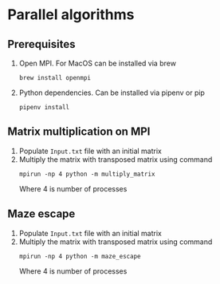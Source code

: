 # Parallel algorithms

## Prerequisites
1. Open MPI. For MacOS can be installed via brew
    ```shell script
    brew install openmpi
    ```
2. Python dependencies. Can be installed via pipenv or pip
    ```shell script
    pipenv install
    ```

## Matrix multiplication on MPI
1. Populate `Input.txt` file with an initial matrix
2. Multiply the matrix with transposed matrix using command
    ```shell script
    mpirun -np 4 python -m multiply_matrix
    ```
   Where 4 is number of processes

## Maze escape
1. Populate `Input.txt` file with an initial matrix
2. Multiply the matrix with transposed matrix using command
    ```shell script
    mpirun -np 4 python -m maze_escape
    ```
   Where 4 is number of processes

